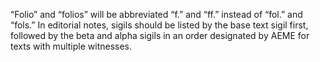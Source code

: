 “Folio” and “folios” will be abbreviated “f.” and “ff.” instead of “fol.” and “fols.” In editorial notes, sigils should be listed by the base text sigil first, followed by the beta and alpha sigils in an order designated by AEME for texts with multiple witnesses.